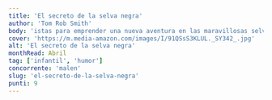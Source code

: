 ```yaml
---
title: 'El secreto de la selva negra'
author: 'Tom Rob Smith'
body: 'istas para emprender una nueva aventura en las maravillosas selvas nevadas de Alemania? Ayudadnos a resolver un caso misterioso..'
cover: 'https://m.media-amazon.com/images/I/91QSsS3KLUL._SY342_.jpg'
alt: 'El secreto de la selva negra'
monthRead: Abril
tag: ['infantil', 'humor']
concorrente: 'malen'
slug: 'el-secreto-de-la-selva-negra'
punti: 9
---
```

